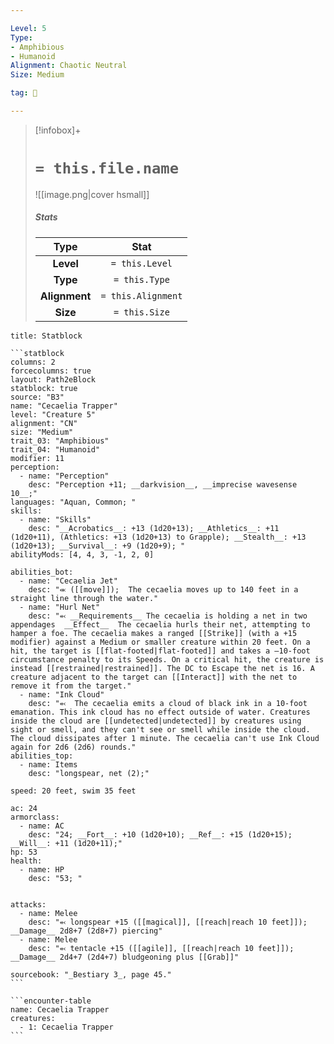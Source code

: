 ```yaml
---

Level: 5
Type:
- Amphibious
- Humanoid
Alignment: Chaotic Neutral
Size: Medium

tag: 👹

---
```


> [!infobox]+
> #  `= this.file.name`
> ![[image.png|cover hsmall]]
> ##### Stats
> Type | Stat |
> :---:|:---:|
> **Level** | `= this.Level` |
> **Type** | `= this.Type` |
> **Alignment** | `= this.Alignment` |
> **Size** | `= this.Size` |



````ad-info
title: Statblock

```statblock
columns: 2
forcecolumns: true
layout: Path2eBlock
statblock: true
source: "B3"
name: "Cecaelia Trapper"
level: "Creature 5"
alignment: "CN"
size: "Medium"
trait_03: "Amphibious"
trait_04: "Humanoid"
modifier: 11
perception:
  - name: "Perception"
    desc: "Perception +11; __darkvision__, __imprecise wavesense 10__;"
languages: "Aquan, Common; "
skills:
  - name: "Skills"
    desc: "__Acrobatics__: +13 (1d20+13); __Athletics__: +11 (1d20+11), (Athletics: +13 (1d20+13) to Grapple); __Stealth__: +13 (1d20+13); __Survival__: +9 (1d20+9); "
abilityMods: [4, 4, 3, -1, 2, 0]

abilities_bot:
  - name: "Cecaelia Jet"
    desc: "⬺ ([[move]]);  The cecaelia moves up to 140 feet in a straight line through the water."
  - name: "Hurl Net"
    desc: "⬻ __Requirements__ The cecaelia is holding a net in two appendages  __Effect__  The cecaelia hurls their net, attempting to hamper a foe. The cecaelia makes a ranged [[Strike]] (with a +15 modifier) against a Medium or smaller creature within 20 feet. On a hit, the target is [[flat-footed|flat-footed]] and takes a –10-foot circumstance penalty to its Speeds. On a critical hit, the creature is instead [[restrained|restrained]]. The DC to Escape the net is 16. A creature adjacent to the target can [[Interact]] with the net to remove it from the target."
  - name: "Ink Cloud"
    desc: "⬻  The cecaelia emits a cloud of black ink in a 10-foot emanation. This ink cloud has no effect outside of water. Creatures inside the cloud are [[undetected|undetected]] by creatures using sight or smell, and they can't see or smell while inside the cloud. The cloud dissipates after 1 minute. The cecaelia can't use Ink Cloud again for 2d6 (2d6) rounds."
abilities_top:
  - name: Items
    desc: "longspear, net (2);"

speed: 20 feet, swim 35 feet

ac: 24
armorclass:
  - name: AC
    desc: "24; __Fort__: +10 (1d20+10); __Ref__: +15 (1d20+15); __Will__: +11 (1d20+11);"
hp: 53
health:
  - name: HP
    desc: "53; "


attacks:
  - name: Melee
    desc: "⬻ longspear +15 ([[magical]], [[reach|reach 10 feet]]); __Damage__ 2d8+7 (2d8+7) piercing"
  - name: Melee
    desc: "⬻ tentacle +15 ([[agile]], [[reach|reach 10 feet]]); __Damage__ 2d4+7 (2d4+7) bludgeoning plus [[Grab]]"

sourcebook: "_Bestiary 3_, page 45."
```

```encounter-table
name: Cecaelia Trapper
creatures:
  - 1: Cecaelia Trapper
```

````



